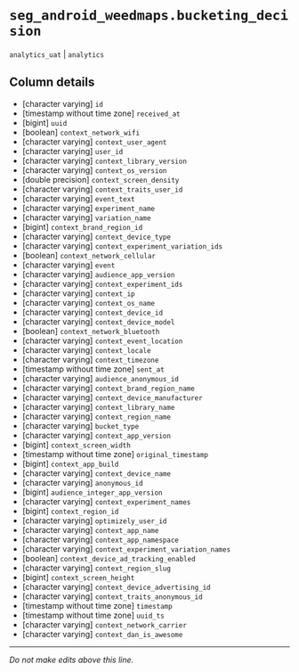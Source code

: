 # `seg_android_weedmaps.bucketing_decision`
`analytics_uat` | `analytics`

## Column details
* [character varying] `id`
* [timestamp without time zone] `received_at`
* [bigint]    `uuid`
* [boolean]   `context_network_wifi`
* [character varying] `context_user_agent`
* [character varying] `user_id`
* [character varying] `context_library_version`
* [character varying] `context_os_version`
* [double precision] `context_screen_density`
* [character varying] `context_traits_user_id`
* [character varying] `event_text`
* [character varying] `experiment_name`
* [character varying] `variation_name`
* [bigint]    `context_brand_region_id`
* [character varying] `context_device_type`
* [character varying] `context_experiment_variation_ids`
* [boolean]   `context_network_cellular`
* [character varying] `event`
* [character varying] `audience_app_version`
* [character varying] `context_experiment_ids`
* [character varying] `context_ip`
* [character varying] `context_os_name`
* [character varying] `context_device_id`
* [character varying] `context_device_model`
* [boolean]   `context_network_bluetooth`
* [character varying] `context_event_location`
* [character varying] `context_locale`
* [character varying] `context_timezone`
* [timestamp without time zone] `sent_at`
* [character varying] `audience_anonymous_id`
* [character varying] `context_brand_region_name`
* [character varying] `context_device_manufacturer`
* [character varying] `context_library_name`
* [character varying] `context_region_name`
* [character varying] `bucket_type`
* [character varying] `context_app_version`
* [bigint]    `context_screen_width`
* [timestamp without time zone] `original_timestamp`
* [bigint]    `context_app_build`
* [character varying] `context_device_name`
* [character varying] `anonymous_id`
* [bigint]    `audience_integer_app_version`
* [character varying] `context_experiment_names`
* [bigint]    `context_region_id`
* [character varying] `optimizely_user_id`
* [character varying] `context_app_name`
* [character varying] `context_app_namespace`
* [character varying] `context_experiment_variation_names`
* [boolean]   `context_device_ad_tracking_enabled`
* [character varying] `context_region_slug`
* [bigint]    `context_screen_height`
* [character varying] `context_device_advertising_id`
* [character varying] `context_traits_anonymous_id`
* [timestamp without time zone] `timestamp`
* [timestamp without time zone] `uuid_ts`
* [character varying] `context_network_carrier`
* [character varying] `context_dan_is_awesome`

-------------------------------------------------------------------------------
*Do not make edits above this line.*
